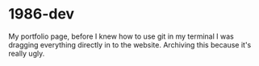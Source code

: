 # 1986-dev
My portfolio page, before I knew how to use git in my terminal I was dragging everything directly in to the website. Archiving this because it's really ugly. 
